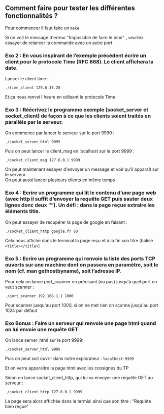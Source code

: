 ## Comment faire pour tester les différentes fonctionnalités ?

Pour commencer il faut faire un ```make```

Si on voit le message d'erreur "Impossible de faire le bind" , veuillez essayer de relancer la commande avec un autre port

### Exo 2 :  En vous inspirant de l’exemple précédent écrire un client pour le protocole Time (RFC 868). Le client affichera la date.

Lancer le client time : 

```./time_client 129.6.15.28```

Et ça nous renvoi l'heure en utilisant le protocole Time

### Exo 3 : Réécrivez le programme exemple (socket_server et socket_client) de façon à ce que les clients soient traités en parallèle par le serveur.

On commence par lancer le serveur sur le port 9999 : 

```./socket_server_html 9999```

Puis on peut lancer le client_msg en localhost sur le port 9999 :

```./socket_client_msg 127.0.0.1 9999```

On peut maintenant essayer d'envoyer un message et voir qu'il apparaît sur le serveur.  
On peut aussi lancer plusieurs clients en même temps

### Exo 4 : Ecrire un programme qui lit le contenu d’une page web (avec http il suffit d’envoyer la requête GET puis sauter deux lignes donc deux “”). Un défi : dans la page reçue extraire les éléments title.

On peut essayer de récupérer la page de google en faisant : 

```./socket_client_http google.fr 80``` 

Cela nous affiche dans le terminal la page reçu et à la fin son titre (balise ```<title></title>```)

### Exo 5 : Ecrire un programme qui renvoie la liste des ports TCP ouverts sur une machine dont on passera en paramètre, soit le nom (cf. man gethostbyname), soit l’adresse IP.

Pour cela on lance port_scanner en précisant (ou pas) jusqu'à quel port on veut scanner :

```./port_scanner 192.168.1.1 1000``` 

Pour scanner jusqu'au port 1000, si on ne met rien on scanne jusqu'au port 1024 par défaut

### Exo Bonus : Faire un serveur qui renvoie  une page html quand on lui envoie une requête GET

On lance server_html sur le port 9999: 
 
 ```./socket_server_html 9999```

Puis on peut soit ouvrir dans notre explorateur : ```localhost:9999```

Et on verra apparaître la page html avec les consignes du TP

Sinon on lance socket_client_http, qui lui va envoyer une requête GET au serveur : 

```./socket_client_http 127.0.0.1 9999``` 

La page sera alors affichée dans le termial ainsi que son titre : "Requête bien reçue"


